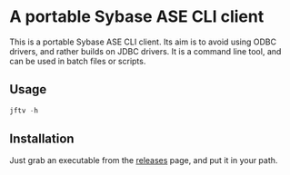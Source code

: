 # A portable Sybase ASE CLI client

This is a portable Sybase ASE CLI client. Its aim is to avoid using ODBC drivers, and rather builds on JDBC drivers. It is a command line tool, and can be used in batch files or scripts.

## Usage

```powershell
jftv -h
```

## Installation

Just grab an executable from the [releases](a) page, and put it in your path.
